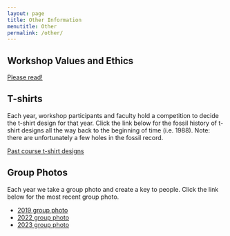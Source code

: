 ```yaml
---
layout: page
title: Other Information
menutitle: Other
permalink: /other/
---
```

## Workshop Values and Ethics

[Please read!](/values-and-ethics/)

## T-shirts

Each year, workshop participants and faculty hold a competition to decide the t-shirt design for that year. Click the link below for the fossil history of t-shirt designs all the way back to the beginning of time (i.e. 1988). Note: there are unfortunately a few holes in the fossil record.

[Past course t-shirt designs](/tshirts)

## Group Photos

Each year we take a group photo and create a key to people. Click the link below for the most recent group photo.

* [2019 group photo](/group-photos/2019/)
* [2022 group photo](/group-photos/2022/)
* [2023 group photo](/group-photos/2023/)

